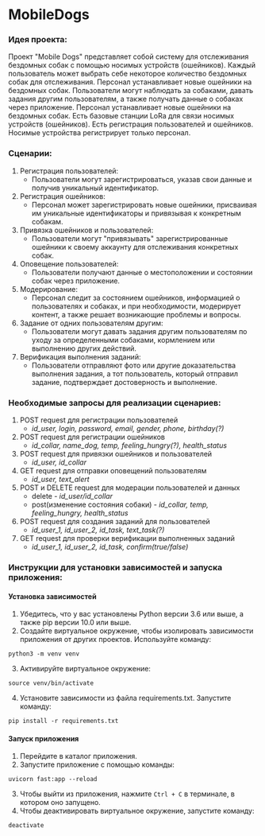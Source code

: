 # MobileDogs

### Идея проекта:
Проект "Mobile Dogs" представляет собой систему для отслеживания бездомных собак с помощью носимых устройств (ошейников). 
Каждый пользователь может выбрать себе некоторое количество бездомных собак для отслеживания. 
Персонал устанавливает новые ошейники на бездомных собак. 
Пользователи могут наблюдать за собаками, давать задания другим пользователям, а также получать данные о собаках через приложение.
Персонал устанавливает новые ошейники на бездомных собак. 
Есть базовые станции LoRa для связи носимых устройств (ошейников). 
Есть регистрация пользователей и ошейников. Носимые устройства регистрирует только персонал.

### Сценарии:

1. Регистрация пользователей:
     * Пользователи могут зарегистрироваться, указав свои данные и получив уникальный идентификатор.
3. Регистрация ошейников:
     * Персонал может зарегистрировать новые ошейники, присваивая им уникальные идентификаторы и привязывая к конкретным собакам.
3. Привязка ошейников и пользователей:
     * Пользователи могут "привязывать" зарегистрированные ошейники к своему аккаунту для отслеживания конкретных собак.
4. Оповещение пользователей:
     * Пользователи получают данные о местоположении и состоянии собак через приложение.
5. Модерирование:
     * Персонал следит за состоянием ошейников, информацией о пользователях и собаках, и при необходимости, модерирует контент, а также решает возникающие проблемы и вопросы.
6. Задание от одних пользователям другим:
     * Пользователи могут давать задания другим пользователям по уходу за определенными собаками, кормлением или выполнению других действий.
7. Верификация выполнения заданий:
     * Пользователи отправляют фото или другие доказательства выполнения задания, а тот пользователь, который отправил задание, подтверждает достоверность и выполнение.

### Необходимые запросы для реализации сценариев:
1. POST request для регистрации пользователей
     * *id_user, login, password, email, gender, phone, birthday(?)*
3. POST request для регистрации ошейников
     * *id_collar, name_dog, temp, feeling_hungry(?), health_status*
5. POST request для привязки ошейников и пользователей
     * *id_user, id_collar*
7. GET request для отправки оповещений пользователям
     * *id_user, text_alert*
9. POST и DELETE request для модерации пользователей и данных
     * delete - *id_user/id_collar*
     * post(изменение состояния собаки) - *id_collar, temp, feeling_hungry, health_status*
11. POST request для создания заданий для пользователей
     * *id_user_1, id_user_2, id_task, text_task(?)*
13. GET request для проверки верификации выполненных заданий
     * *id_user_1, id_user_2, id_task, confirm(true/false)*

### Инструкции для установки зависимостей и запуска приложения:

#### Установка зависимостей

1. Убедитесь, что у вас установлены Python версии 3.6 или выше, а также pip версии 10.0 или выше.
2. Создайте виртуальное окружение, чтобы изолировать зависимости приложения от других проектов. Используйте команду:
```
python3 -m venv venv
```

3. Активируйте виртуальное окружение:
```
source venv/bin/activate
```


4. Установите зависимости из файла requirements.txt. Запустите команду:
```
pip install -r requirements.txt 
```


#### Запуск приложения
1. Перейдите в каталог приложения.
2. Запустите приложение с помощью команды:
```
uvicorn fast:app --reload
```
3. Чтобы выйти из приложения, нажмите `Ctrl + C` в терминале, в котором оно запущено.
4. Чтобы деактивировать виртуальное окружение, запустите команду:
```
deactivate
```


